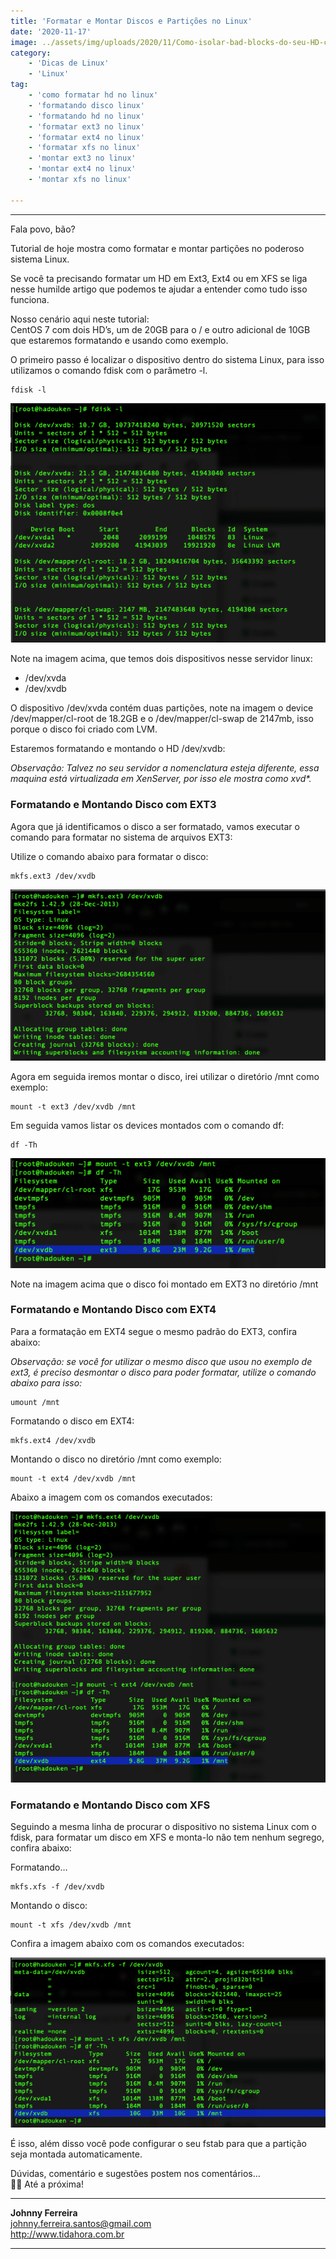 ```yaml
---
title: 'Formatar e Montar Discos e Partições no Linux'
date: '2020-11-17'
image: ../assets/img/uploads/2020/11/Como-isolar-bad-blocks-do-seu-HD-com-Linux.jpg
category:
    - 'Dicas de Linux'
    - 'Linux'
tag:
    - 'como formatar hd no linux'
    - 'formatando disco linux'
    - 'formatando hd no linux'
    - 'formatar ext3 no linux'
    - 'formatar ext4 no linux'
    - 'formatar xfs no linux'
    - 'montar ext3 no linux'
    - 'montar ext4 no linux'
    - 'montar xfs no linux'

---
```


- - - - - -


Fala povo, bão?

Tutorial de hoje mostra como formatar e montar partições no poderoso sistema Linux.

Se você ta precisando formatar um HD em Ext3, Ext4 ou em XFS se liga nesse humilde artigo que podemos te ajudar a entender como tudo isso funciona.

Nosso cenário aqui neste tutorial:  
CentOS 7 com dois HD’s, um de 20GB para o / e outro adicional de 10GB que estaremos formatando e usando como exemplo.

O primeiro passo é localizar o dispositivo dentro do sistema Linux, para isso utilizamos o comando fdisk com o parâmetro -l.

```
fdisk -l
```

![](../assets/img/uploads/2020/11/Screen-Shot-2020-11-17-at-16.01.25.png)

Note na imagem acima, que temos dois dispositivos nesse servidor linux:

- /dev/xvda
- /dev/xvdb

O dispositivo /dev/xvda contém duas partições, note na imagem o device /dev/mapper/cl-root de 18.2GB e o /dev/mapper/cl-swap de 2147mb, isso porque o disco foi criado com LVM.

Estaremos formatando e montando o HD /dev/xvdb:

*Observação: Talvez no seu servidor a nomenclatura esteja diferente, essa maquina está virtualizada em XenServer, por isso ele mostra como xvd\*.*

### Formatando e Montando Disco com EXT3

Agora que já identificamos o disco a ser formatado, vamos executar o comando para formatar no sistema de arquivos EXT3:

Utilize o comando abaixo para formatar o disco:

```
mkfs.ext3 /dev/xvdb
```

![](../assets/img/uploads/2020/11/Screen-Shot-2020-11-17-at-16.05.21.png)

Agora em seguida iremos montar o disco, irei utilizar o diretório /mnt como exemplo:

```
mount -t ext3 /dev/xvdb /mnt
```

Em seguida vamos listar os devices montados com o comando df:

```
df -Th
```

![](../assets/img/uploads/2020/11/Screen-Shot-2020-11-17-at-16.06.23.png)

Note na imagem acima que o disco foi montado em EXT3 no diretório /mnt

### Formatando e Montando Disco com EXT4

Para a formatação em EXT4 segue o mesmo padrão do EXT3, confira abaixo:

*Observação: se você for utilizar o mesmo disco que usou no exemplo de ext3, é preciso desmontar o disco para poder formatar, utilize o comando abaixo para isso:*

```
umount /mnt
```

Formatando o disco em EXT4:

```
mkfs.ext4 /dev/xvdb
```

Montando o disco no diretório /mnt como exemplo:

```
mount -t ext4 /dev/xvdb /mnt
```

Abaixo a imagem com os comandos executados:

![](../assets/img/uploads/2020/11/Screen-Shot-2020-11-17-at-16.10.20.png)


### Formatando e Montando Disco com XFS

Seguindo a mesma linha de procurar o dispositivo no sistema Linux com o fdisk, para formatar um disco em XFS e monta-lo não tem nenhum segrego, confira abaixo:

Formatando…

```
mkfs.xfs -f /dev/xvdb
```

Montando o disco:

```
mount -t xfs /dev/xvdb /mnt
```

Confira a imagem abaixo com os comandos executados:

![](../assets/img/uploads/2020/11/Screen-Shot-2020-11-17-at-16.13.29.png)

É isso, além disso você pode configurar o seu fstab para que a partição seja montada automaticamente.

Dúvidas, comentário e sugestões postem nos comentários…  
👋🏼 Até a próxima!

- - - - - -

**Johnny Ferreira**  
<johnny.ferreira.santos@gmail.com>  
<http://www.tidahora.com.br>

- - - - - -
